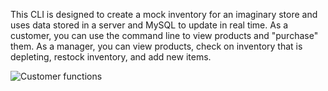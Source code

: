 This CLI is designed to create a mock inventory for an imaginary store and uses data stored in a server and MySQL to update in real time. 
As a customer, you can use the command line to view products and "purchase" them.
As a manager, you can view products, check on inventory that is depleting, restock inventory, and add new items. 

![Customer functions](assets/images/customer.png "Customer functions")
